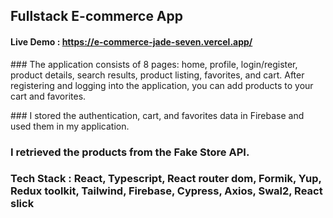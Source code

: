 ## Fullstack E-commerce App

#### Live Demo : https://e-commerce-jade-seven.vercel.app/

### The application consists of 8 pages: home, profile, login/register, product details, search results, product listing, favorites, and cart. After registering and logging into the application, you can add products to your cart and favorites.

### I stored the authentication, cart, and favorites data in Firebase and used them in my application.

### I retrieved the products from the Fake Store API.

### Tech Stack : React, Typescript, React router dom, Formik, Yup, Redux toolkit, Tailwind, Firebase, Cypress, Axios, Swal2, React slick